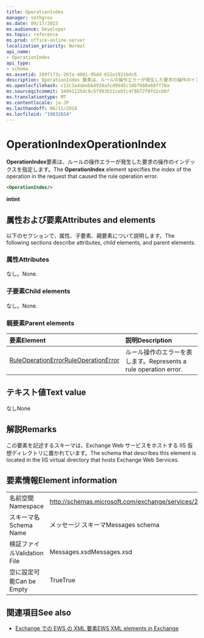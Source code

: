 ```yaml
---
title: OperationIndex
manager: sethgros
ms.date: 09/17/2015
ms.audience: Developer
ms.topic: reference
ms.prod: office-online-server
localization_priority: Normal
api_name:
- OperationIndex
api_type:
- schema
ms.assetid: 289f173c-26fa-4981-95dd-652e1921bdc6
description: OperationIndex 要素は、ルールの操作エラーが発生した要求の操作のインデックスを指定します。
ms.openlocfilehash: c13c3a4abebb4938afcd99d5c18bf880a60ff70a
ms.sourcegitcommit: 34041125dc8c5f993b21cebfc4f8b72f0fd2cb6f
ms.translationtype: MT
ms.contentlocale: ja-JP
ms.lasthandoff: 06/11/2018
ms.locfileid: "19832654"
---
```

# <a name="operationindex"></a><span data-ttu-id="219d5-103">OperationIndex</span><span class="sxs-lookup"><span data-stu-id="219d5-103">OperationIndex</span></span>

<span data-ttu-id="219d5-104">**OperationIndex**要素は、ルールの操作エラーが発生した要求の操作のインデックスを指定します。</span><span class="sxs-lookup"><span data-stu-id="219d5-104">The **OperationIndex** element specifies the index of the operation in the request that caused the rule operation error.</span></span> 
  
```XML
<OperationIndex/>
```

 <span data-ttu-id="219d5-105">**int**</span><span class="sxs-lookup"><span data-stu-id="219d5-105">**int**</span></span>
## <a name="attributes-and-elements"></a><span data-ttu-id="219d5-106">属性および要素</span><span class="sxs-lookup"><span data-stu-id="219d5-106">Attributes and elements</span></span>

<span data-ttu-id="219d5-107">以下のセクションで、属性、子要素、親要素について説明します。</span><span class="sxs-lookup"><span data-stu-id="219d5-107">The following sections describe attributes, child elements, and parent elements.</span></span>
  
### <a name="attributes"></a><span data-ttu-id="219d5-108">属性</span><span class="sxs-lookup"><span data-stu-id="219d5-108">Attributes</span></span>

<span data-ttu-id="219d5-109">なし。</span><span class="sxs-lookup"><span data-stu-id="219d5-109">None.</span></span>
  
### <a name="child-elements"></a><span data-ttu-id="219d5-110">子要素</span><span class="sxs-lookup"><span data-stu-id="219d5-110">Child elements</span></span>

<span data-ttu-id="219d5-111">なし。</span><span class="sxs-lookup"><span data-stu-id="219d5-111">None.</span></span>
  
### <a name="parent-elements"></a><span data-ttu-id="219d5-112">親要素</span><span class="sxs-lookup"><span data-stu-id="219d5-112">Parent elements</span></span>

|<span data-ttu-id="219d5-113">**要素**</span><span class="sxs-lookup"><span data-stu-id="219d5-113">**Element**</span></span>|<span data-ttu-id="219d5-114">**説明**</span><span class="sxs-lookup"><span data-stu-id="219d5-114">**Description**</span></span>|
|:-----|:-----|
|[<span data-ttu-id="219d5-115">RuleOperationError</span><span class="sxs-lookup"><span data-stu-id="219d5-115">RuleOperationError</span></span>](ruleoperationerror.md) <br/> |<span data-ttu-id="219d5-116">ルール操作のエラーを表します。</span><span class="sxs-lookup"><span data-stu-id="219d5-116">Represents a rule operation error.</span></span>  <br/> |
   
## <a name="text-value"></a><span data-ttu-id="219d5-117">テキスト値</span><span class="sxs-lookup"><span data-stu-id="219d5-117">Text value</span></span>

<span data-ttu-id="219d5-118">なし</span><span class="sxs-lookup"><span data-stu-id="219d5-118">None</span></span>
  
## <a name="remarks"></a><span data-ttu-id="219d5-119">解説</span><span class="sxs-lookup"><span data-stu-id="219d5-119">Remarks</span></span>

<span data-ttu-id="219d5-120">この要素を記述するスキーマは、Exchange Web サービスをホストする IIS 仮想ディレクトリに置かれています。</span><span class="sxs-lookup"><span data-stu-id="219d5-120">The schema that describes this element is located in the IIS virtual directory that hosts Exchange Web Services.</span></span>
  
## <a name="element-information"></a><span data-ttu-id="219d5-121">要素情報</span><span class="sxs-lookup"><span data-stu-id="219d5-121">Element information</span></span>

|||
|:-----|:-----|
|<span data-ttu-id="219d5-122">名前空間</span><span class="sxs-lookup"><span data-stu-id="219d5-122">Namespace</span></span>  <br/> |http://schemas.microsoft.com/exchange/services/2006/messages  <br/> |
|<span data-ttu-id="219d5-123">スキーマ名</span><span class="sxs-lookup"><span data-stu-id="219d5-123">Schema Name</span></span>  <br/> |<span data-ttu-id="219d5-124">メッセージ スキーマ</span><span class="sxs-lookup"><span data-stu-id="219d5-124">Messages schema</span></span>  <br/> |
|<span data-ttu-id="219d5-125">検証ファイル</span><span class="sxs-lookup"><span data-stu-id="219d5-125">Validation File</span></span>  <br/> |<span data-ttu-id="219d5-126">Messages.xsd</span><span class="sxs-lookup"><span data-stu-id="219d5-126">Messages.xsd</span></span>  <br/> |
|<span data-ttu-id="219d5-127">空に設定可能</span><span class="sxs-lookup"><span data-stu-id="219d5-127">Can be Empty</span></span>  <br/> |<span data-ttu-id="219d5-128">True</span><span class="sxs-lookup"><span data-stu-id="219d5-128">True</span></span>  <br/> |
   
## <a name="see-also"></a><span data-ttu-id="219d5-129">関連項目</span><span class="sxs-lookup"><span data-stu-id="219d5-129">See also</span></span>



- [<span data-ttu-id="219d5-130">Exchange での EWS の XML 要素</span><span class="sxs-lookup"><span data-stu-id="219d5-130">EWS XML elements in Exchange</span></span>](ews-xml-elements-in-exchange.md)

